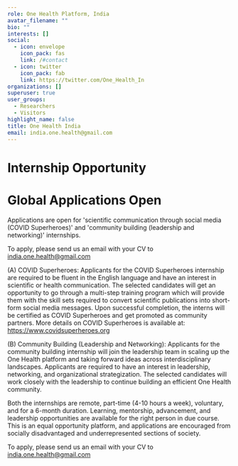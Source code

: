 ```yaml
---
role: One Health Platform, India
avatar_filename: ""
bio: ""
interests: []
social:
  - icon: envelope
    icon_pack: fas
    link: /#contact
  - icon: twitter
    icon_pack: fab
    link: https://twitter.com/One_Health_In
organizations: []
superuser: true
user_groups:
  - Researchers
  - Visitors
highlight_name: false
title: One Health India
email: india.one.health@gmail.com
---
```

# **Internship Opportunity**
# **Global Applications Open**
  
Applications are open for 'scientific communication through social media (COVID Superheroes)' and 'community building (leadership and networking)' internships. 

To apply, please send us an email with your CV to india.one.health@gmail.com

(A) COVID Superheroes: Applicants for the COVID Superheroes internship are required to be fluent in the English language and have an interest in scientific or health communication. The selected candidates will get an opportunity to go through a multi-step training program which will provide them with the skill sets required to convert scientific publications into short-form social media messages. Upon successful completion, the interns will be certified as COVID Superheroes and get promoted as community partners. More details on COVID Superheroes is available at: https://www.covidsuperheroes.org

(B) Community Building (Leadership and Networking): Applicants for the community building internship will join the leadership team in scaling up the One Health platform and taking forward ideas across interdisciplinary landscapes. Applicants are required to have an interest in leadership, networking, and organizational strategization. The selected candidates will work closely with the leadership to continue building an efficient One Health community. 

Both the internships are remote, part-time (4-10 hours a week), voluntary, and for a 6-month duration. Learning, mentorship, advancement, and leadership opportunities are available for the right person in due course. This is an equal opportunity platform, and applications are encouraged from socially disadvantaged and underrepresented sections of society. 

To apply, please send us an email with your CV to india.one.health@gmail.com

